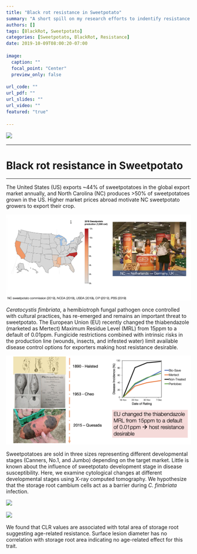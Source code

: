 ```yaml
---
title: "Black rot resistance in Sweetpotato"
summary: "A short spill on my research efforts to indentify resistance in sweetpotato to black rot."
authors: []
tags: [BlackRot, Sweetpotato]
categories: [Sweetpotato, BlackRot, Resistance]
date: 2019-10-09T08:00:20-07:00

image:
  caption: ""
  focal_point: "Center"
  preview_only: false

url_code: ""
url_pdf: ""
url_slides: ""
url_video: ""
featured: "true"

---
```


![](test.gif)

------

# **Black rot resistance in Sweetpotato**

------

The United States (US) exports ~44% of sweetpotatoes in the global export market annually, and North Carolina (NC) produces >50% of sweetpotatoes grown in the US. Higher market prices abroad motivate NC sweetpotato growers to export their crop. 

![](sweetpotato_market.png)

*Ceratocystis fimbriata*, a hemibiotroph fungal pathogen once controlled with cultural practices, has re-emerged and remains an important threat to sweetpotato. The European Union (EU) recently changed the thiabendazole (marketed as Mertect) Maximum Residue Level (MRL) from 15ppm to a default of 0.01ppm. Fungicide restrictions combined with intrinsic risks in the production line (wounds, insects, and infested water) limit available disease control options for exporters making host resistance desirable.

![](history_mertec.png)

Sweetpotatoes are sold in three sizes representing different developmental stages (Canners, No.1, and Jumbo) depending on the target market. Little is known about the influence of sweetpotato development stage in disease susceptibility. Here, we examine cytological changes at different developmental stages using X-ray computed tomography. We hypothesize that the storage root cambium cells act as a barrier during *C. fimbriata* infection.

![](METHOD_1.jpg)

![](METHOD_2.jpg)

We found that CLR values are associated with total area of storage root suggesting age-related resistance. Surface lesion diameter has no correlation with storage root area indicating no age-related effect for this trait.



